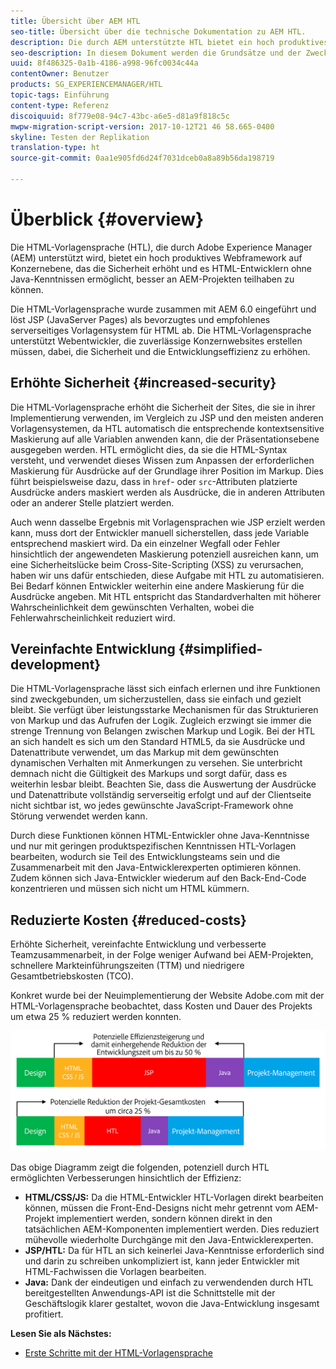 ```yaml
---
title: Übersicht über AEM HTL
seo-title: Übersicht über die technische Dokumentation zu AEM HTL.
description: Die durch AEM unterstützte HTL bietet ein hoch produktives Webframework auf Unternehmensebene, das die Sicherheit erhöht und es HTML-Entwicklern ohne Java-Kenntnissen ermöglicht, besser an AEM-Projekten teilhaben zu können.
seo-description: In diesem Dokument werden die Grundsätze und der Zweck der HTML-Vorlagensprache HTL erläutert, die von Adobe Experience Manager unterstützt wird. HTL ist ein hoch produktives Webframework auf Unternehmensebene, das die Sicherheit erhöht und es HTML-Entwicklern ohne Java-Kenntnissen ermöglicht, besser an AEM-Projekten teilhaben zu können.
uuid: 8f486325-0a1b-4186-a998-96fc0034c44a
contentOwner: Benutzer
products: SG_EXPERIENCEMANAGER/HTL
topic-tags: Einführung
content-type: Referenz
discoiquuid: 8f779e08-94c7-43bc-a6e5-d81a9f818c5c
mwpw-migration-script-version: 2017-10-12T21 46 58.665-0400
skyline: Testen der Replikation
translation-type: ht
source-git-commit: 0aa1e905fd6d24f7031dceb0a8a89b56da198719

---
```



# Überblick {#overview}

Die HTML-Vorlagensprache (HTL), die durch Adobe Experience Manager (AEM) unterstützt wird, bietet ein hoch produktives Webframework auf Konzernebene, das die Sicherheit erhöht und es HTML-Entwicklern ohne Java-Kenntnissen ermöglicht, besser an AEM-Projekten teilhaben zu können.

Die HTML-Vorlagensprache wurde zusammen mit AEM 6.0 eingeführt und löst JSP (JavaServer Pages) als bevorzugtes und empfohlenes serverseitiges Vorlagensystem für HTML ab. Die HTML-Vorlagensprache unterstützt Webentwickler, die zuverlässige Konzernwebsites erstellen müssen, dabei, die Sicherheit und die Entwicklungseffizienz zu erhöhen.

## Erhöhte Sicherheit {#increased-security}

Die HTML-Vorlagensprache erhöht die Sicherheit der Sites, die sie in ihrer Implementierung verwenden, im Vergleich zu JSP und den meisten anderen Vorlagensystemen, da HTL automatisch die entsprechende kontextsensitive Maskierung auf alle Variablen anwenden kann, die der Präsentationsebene ausgegeben werden. HTL ermöglicht dies, da sie die HTML-Syntax versteht, und verwendet dieses Wissen zum Anpassen der erforderlichen Maskierung für Ausdrücke auf der Grundlage ihrer Position im Markup. Dies führt beispielsweise dazu, dass in `href`- oder `src`-Attributen platzierte Ausdrücke anders maskiert werden als Ausdrücke, die in anderen Attributen oder an anderer Stelle platziert werden.

Auch wenn dasselbe Ergebnis mit Vorlagensprachen wie JSP erzielt werden kann, muss dort der Entwickler manuell sicherstellen, dass jede Variable entsprechend maskiert wird. Da ein einzelner Wegfall oder Fehler hinsichtlich der angewendeten Maskierung potenziell ausreichen kann, um eine Sicherheitslücke beim Cross-Site-Scripting (XSS) zu verursachen, haben wir uns dafür entschieden, diese Aufgabe mit HTL zu automatisieren. Bei Bedarf können Entwickler weiterhin eine andere Maskierung für die Ausdrücke angeben. Mit HTL entspricht das Standardverhalten mit höherer Wahrscheinlichkeit dem gewünschten Verhalten, wobei die Fehlerwahrscheinlichkeit reduziert wird.

## Vereinfachte Entwicklung {#simplified-development}

Die HTML-Vorlagensprache lässt sich einfach erlernen und ihre Funktionen sind zweckgebunden, um sicherzustellen, dass sie einfach und gezielt bleibt. Sie verfügt über leistungsstarke Mechanismen für das Strukturieren von Markup und das Aufrufen der Logik. Zugleich erzwingt sie immer die strenge Trennung von Belangen zwischen Markup und Logik. Bei der HTL an sich handelt es sich um den Standard HTML5, da sie Ausdrücke und Datenattribute verwendet, um das Markup mit dem gewünschten dynamischen Verhalten mit Anmerkungen zu versehen. Sie unterbricht demnach nicht die Gültigkeit des Markups und sorgt dafür, dass es weiterhin lesbar bleibt. Beachten Sie, dass die Auswertung der Ausdrücke und Datenattribute vollständig serverseitig erfolgt und auf der Clientseite nicht sichtbar ist, wo jedes gewünschte JavaScript-Framework ohne Störung verwendet werden kann. 

Durch diese Funktionen können HTML-Entwickler ohne Java-Kenntnisse und nur mit geringen produktspezifischen Kenntnissen HTL-Vorlagen bearbeiten, wodurch sie Teil des Entwicklungsteams sein und die Zusammenarbeit mit den Java-Entwicklerexperten optimieren können. Zudem können sich Java-Entwickler wiederum auf den Back-End-Code konzentrieren und müssen sich nicht um HTML kümmern.

## Reduzierte Kosten {#reduced-costs}

Erhöhte Sicherheit, vereinfachte Entwicklung und verbesserte Teamzusammenarbeit, in der Folge weniger Aufwand bei AEM-Projekten, schnellere Markteinführungszeiten (TTM) und niedrigere Gesamtbetriebskosten (TCO).

Konkret wurde bei der Neuimplementierung der Website Adobe.com mit der HTML-Vorlagensprache beobachtet, dass Kosten und Dauer des Projekts um etwa 25 % reduziert werden konnten.

![](assets/chlimage_1.png)

Das obige Diagramm zeigt die folgenden, potenziell durch HTL ermöglichten Verbesserungen hinsichtlich der Effizienz:

* **HTML/CSS/JS:** Da die HTML-Entwickler HTL-Vorlagen direkt bearbeiten können, müssen die Front-End-Designs nicht mehr getrennt vom AEM-Projekt implementiert werden, sondern können direkt in den tatsächlichen AEM-Komponenten implementiert werden. Dies reduziert mühevolle wiederholte Durchgänge mit den Java-Entwicklerexperten.
* **JSP/HTL:** Da für HTL an sich keinerlei Java-Kenntnisse erforderlich sind und darin zu schreiben unkompliziert ist, kann jeder Entwickler mit HTML-Fachwissen die Vorlagen bearbeiten.
* **Java:** Dank der eindeutigen und einfach zu verwendenden durch HTL bereitgestellten Anwendungs-API ist die Schnittstelle mit der Geschäftslogik klarer gestaltet, wovon die Java-Entwicklung insgesamt profitiert.

**Lesen Sie als Nächstes:**

* [Erste Schritte mit der HTML-Vorlagensprache](getting-started.md)

